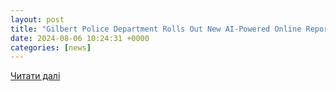 ```yaml
---
layout: post
title: "Gilbert Police Department Rolls Out New AI-Powered Online Reporting System | Gilbert Police News | Gilbert, Arizona"
date: 2024-08-06 10:24:31 +0000
categories: [news]
---
```


[Читати далі](https://www.gilbertaz.gov/Home/Components/News/News/6052/1379?npage=4)
